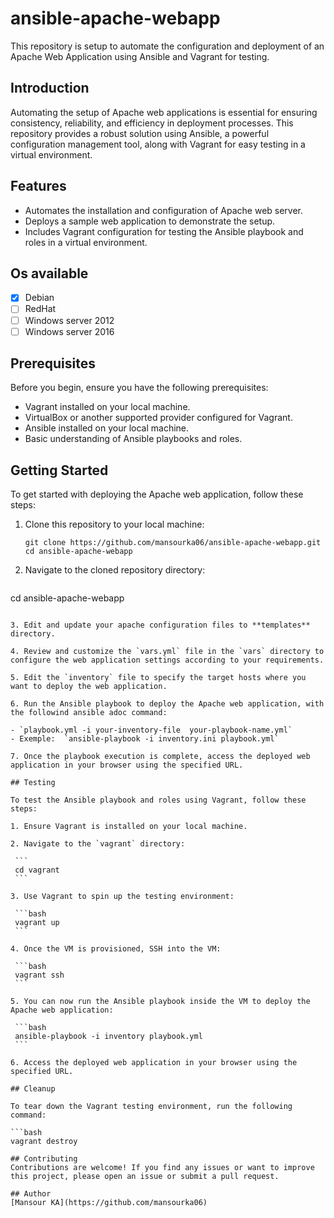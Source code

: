 # ansible-apache-webapp

This repository is setup to automate the configuration and deployment of an Apache Web Application using Ansible and Vagrant for testing.

## Introduction

Automating the setup of Apache web applications is essential for ensuring consistency, reliability, and efficiency in deployment processes. This repository provides a robust solution using Ansible, a powerful configuration management tool, along with Vagrant for easy testing in a virtual environment.

## Features

- Automates the installation and configuration of Apache web server.
- Deploys a sample web application to demonstrate the setup.
- Includes Vagrant configuration for testing the Ansible playbook and roles in a virtual environment.
  
## Os available
- [x] Debian
- [ ] RedHat
- [ ] Windows server 2012
- [ ] Windows server 2016

## Prerequisites

Before you begin, ensure you have the following prerequisites:

- Vagrant installed on your local machine.
- VirtualBox or another supported provider configured for Vagrant.
- Ansible installed on your local machine.
- Basic understanding of Ansible playbooks and roles.

## Getting Started

To get started with deploying the Apache web application, follow these steps:

1. Clone this repository to your local machine:
   ```
   git clone https://github.com/mansourka06/ansible-apache-webapp.git
   cd ansible-apache-webapp
   ```
2. Navigate to the cloned repository directory:
   ```
  cd ansible-apache-webapp
   ``` 
   
3. Edit and update your apache configuration files to **templates** directory.

4. Review and customize the `vars.yml` file in the `vars` directory to configure the web application settings according to your requirements.

5. Edit the `inventory` file to specify the target hosts where you want to deploy the web application.

6. Run the Ansible playbook to deploy the Apache web application, with the followind ansible adoc command:
   
- `playbook.yml -i your-inventory-file  your-playbook-name.yml`
- Exemple:  `ansible-playbook -i inventory.ini playbook.yml`

7. Once the playbook execution is complete, access the deployed web application in your browser using the specified URL.

## Testing

To test the Ansible playbook and roles using Vagrant, follow these steps:

1. Ensure Vagrant is installed on your local machine.

2. Navigate to the `vagrant` directory:

    ```
    cd vagrant
    ```

3. Use Vagrant to spin up the testing environment:

    ```bash
    vagrant up
    ```

4. Once the VM is provisioned, SSH into the VM:

    ```bash
    vagrant ssh
    ```

5. You can now run the Ansible playbook inside the VM to deploy the Apache web application:

    ```bash
    ansible-playbook -i inventory playbook.yml
    ```

6. Access the deployed web application in your browser using the specified URL.

## Cleanup

To tear down the Vagrant testing environment, run the following command:

```bash
vagrant destroy

## Contributing
Contributions are welcome! If you find any issues or want to improve this project, please open an issue or submit a pull request.

## Author
[Mansour KA](https://github.com/mansourka06)

